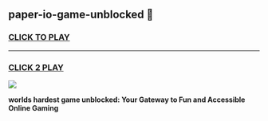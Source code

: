 
## paper-io-game-unblocked 👋
<h3>
<a href="https://premium.freeplayer.one?title=paper-io-game-unblocked&ref=14F">CLICK TO PLAY</a></h3>
<hr>

<h3>
<a href="https://premium.freeplayer.one?title=paper-io-game-unblocked&ref=14F">CLICK 2 PLAY</a>
  
</h3>

<a href="https://premium.freeplayer.one?title=paper-io-game-unblocked&ref=12F/"><img src="https://clearcache.store/games.png"></a>


**worlds hardest game unblocked: Your Gateway to Fun and Accessible Online Gaming**
